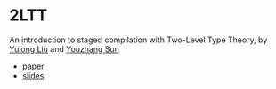 # 2LTT
An introduction to staged compilation with Two-Level Type Theory, by [Yulong Liu](https://github.com/liuyulo/) and [Youzhang Sun](https://github.com/Lemonsity/)

- [paper](https://liuyulo.github.io/2ltt/paper.pdf)
- [slides](https://liuyulo.github.io/2ltt/slides.pdf)


